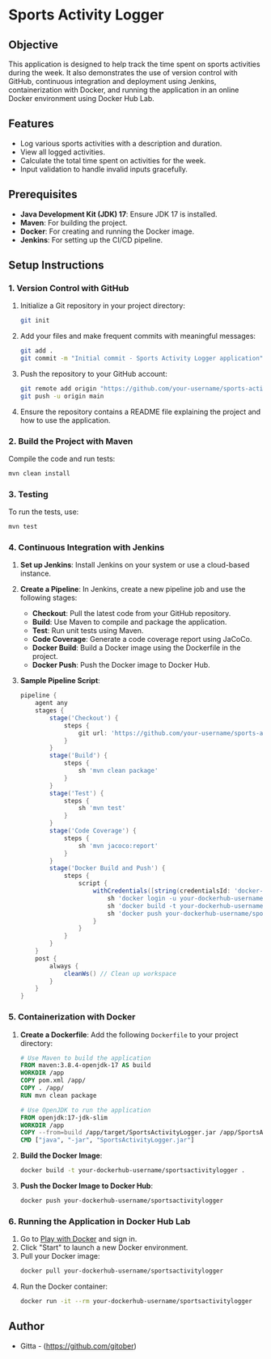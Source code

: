 # Sports Activity Logger

## Objective
This application is designed to help track the time spent on sports activities during the week. It also demonstrates the use of version control with GitHub, continuous integration and deployment using Jenkins, containerization with Docker, and running the application in an online Docker environment using Docker Hub Lab.

## Features
- Log various sports activities with a description and duration.
- View all logged activities.
- Calculate the total time spent on activities for the week.
- Input validation to handle invalid inputs gracefully.

## Prerequisites
- **Java Development Kit (JDK) 17**: Ensure JDK 17 is installed.
- **Maven**: For building the project.
- **Docker**: For creating and running the Docker image.
- **Jenkins**: For setting up the CI/CD pipeline.

## Setup Instructions

### 1. Version Control with GitHub
1. Initialize a Git repository in your project directory:
    ```bash
    git init
    ```
2. Add your files and make frequent commits with meaningful messages:
    ```bash
    git add .
    git commit -m "Initial commit - Sports Activity Logger application"
    ```
3. Push the repository to your GitHub account:
    ```bash
    git remote add origin "https://github.com/your-username/sports-activity-logger.git"
    git push -u origin main
    ```
4. Ensure the repository contains a README file explaining the project and how to use the application.

### 2. Build the Project with Maven
Compile the code and run tests:
```bash
mvn clean install
```

### 3. Testing
To run the tests, use:
```bash
mvn test
```

### 4. Continuous Integration with Jenkins
1. **Set up Jenkins**: Install Jenkins on your system or use a cloud-based instance.
2. **Create a Pipeline**: In Jenkins, create a new pipeline job and use the following stages:
   - **Checkout**: Pull the latest code from your GitHub repository.
   - **Build**: Use Maven to compile and package the application.
   - **Test**: Run unit tests using Maven.
   - **Code Coverage**: Generate a code coverage report using JaCoCo.
   - **Docker Build**: Build a Docker image using the Dockerfile in the project.
   - **Docker Push**: Push the Docker image to Docker Hub.

3. **Sample Pipeline Script**:
    ```groovy
    pipeline {
        agent any
        stages {
            stage('Checkout') {
                steps {
                    git url: 'https://github.com/your-username/sports-activity-logger.git', branch: 'main'
                }
            }
            stage('Build') {
                steps {
                    sh 'mvn clean package'
                }
            }
            stage('Test') {
                steps {
                    sh 'mvn test'
                }
            }
            stage('Code Coverage') {
                steps {
                    sh 'mvn jacoco:report'
                }
            }
            stage('Docker Build and Push') {
                steps {
                    script {
                        withCredentials([string(credentialsId: 'docker-hub-credentials', variable: 'DOCKER_HUB_PASSWORD')]) {
                            sh 'docker login -u your-dockerhub-username -p $DOCKER_HUB_PASSWORD'
                            sh 'docker build -t your-dockerhub-username/sportsactivitylogger .'
                            sh 'docker push your-dockerhub-username/sportsactivitylogger'
                        }
                    }
                }
            }
        }
        post {
            always {
                cleanWs() // Clean up workspace
            }
        }
    }
    ```

### 5. Containerization with Docker
1. **Create a Dockerfile**: Add the following `Dockerfile` to your project directory:
    ```dockerfile
    # Use Maven to build the application
    FROM maven:3.8.4-openjdk-17 AS build
    WORKDIR /app
    COPY pom.xml /app/
    COPY . /app/
    RUN mvn clean package

    # Use OpenJDK to run the application
    FROM openjdk:17-jdk-slim
    WORKDIR /app
    COPY --from=build /app/target/SportsActivityLogger.jar /app/SportsActivityLogger.jar
    CMD ["java", "-jar", "SportsActivityLogger.jar"]
    ```
2. **Build the Docker Image**:
    ```bash
    docker build -t your-dockerhub-username/sportsactivitylogger .
    ```
3. **Push the Docker Image to Docker Hub**:
    ```bash
    docker push your-dockerhub-username/sportsactivitylogger
    ```

### 6. Running the Application in Docker Hub Lab
1. Go to [Play with Docker](https://labs.play-with-docker.com/) and sign in.
2. Click "Start" to launch a new Docker environment.
3. Pull your Docker image:
    ```bash
    docker pull your-dockerhub-username/sportsactivitylogger
    ```
4. Run the Docker container:
    ```bash
    docker run -it --rm your-dockerhub-username/sportsactivitylogger
    ```

## Author
- Gitta - (https://github.com/gitober)


